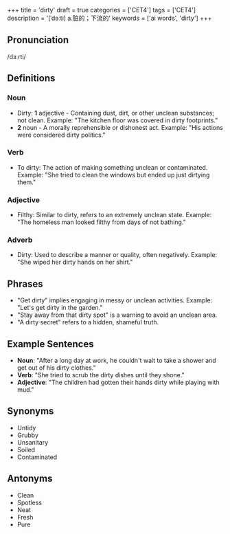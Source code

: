 +++
title = 'dirty'
draft = true
categories = ['CET4']
tags = ['CET4']
description = '[ˈdəːti] a.脏的；下流的'
keywords = ['ai words', 'dirty']
+++

## Pronunciation
/dɜːrti/

## Definitions
### Noun
- Dirty: **1** adjective - Containing dust, dirt, or other unclean substances; not clean. Example: "The kitchen floor was covered in dirty footprints."
- **2** noun - A morally reprehensible or dishonest act. Example: "His actions were considered dirty politics."

### Verb
- To dirty: The action of making something unclean or contaminated. Example: "She tried to clean the windows but ended up just dirtying them."

### Adjective
- Filthy: Similar to dirty, refers to an extremely unclean state. Example: "The homeless man looked filthy from days of not bathing."

### Adverb
- Dirty: Used to describe a manner or quality, often negatively. Example: "She wiped her dirty hands on her shirt."

## Phrases
- "Get dirty" implies engaging in messy or unclean activities. Example: "Let's get dirty in the garden."
- "Stay away from that dirty spot" is a warning to avoid an unclean area.
- "A dirty secret" refers to a hidden, shameful truth.

## Example Sentences
- **Noun**: "After a long day at work, he couldn't wait to take a shower and get out of his dirty clothes."
- **Verb**: "She tried to scrub the dirty dishes until they shone."
- **Adjective**: "The children had gotten their hands dirty while playing with mud."

## Synonyms
- Untidy
- Grubby
- Unsanitary
- Soiled
- Contaminated

## Antonyms
- Clean
- Spotless
- Neat
- Fresh
- Pure
